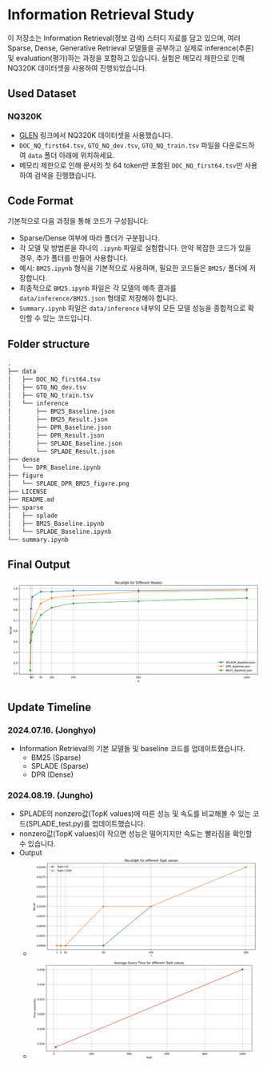 # Information Retrieval Study

이 저장소는 Information Retrieval(정보 검색) 스터디 자료를 담고 있으며, 여러 Sparse, Dense, Generative Retrieval 모델들을 공부하고 실제로 inference(추론) 및 evaluation(평가)하는 과정을 포함하고 있습니다. 실험은 메모리 제한으로 인해 NQ320K 데이터셋을 사용하여 진행되었습니다.

## Used Dataset
### NQ320K 
- [GLEN](https://github.com/skleee/GLEN?tab=readme-ov-file) 링크에서 NQ320K 데이터셋을 사용했습니다.
- `DOC_NQ_first64.tsv`, `GTQ_NQ_dev.tsv`, `GTQ_NQ_train.tsv` 파일을 다운로드하여 `data` 폴더 아래에 위치하세요.
- 메모리 제한으로 인해 문서의 첫 64 token만 포함된 `DOC_NQ_first64.tsv`만 사용하여 검색을 진행했습니다.

## Code Format
기본적으로 다음 과정을 통해 코드가 구성됩니다:
- Sparse/Dense 여부에 따라 폴더가 구분됩니다.
- 각 모델 및 방법론을 하나의 `.ipynb` 파일로 실험합니다. 만약 복잡한 코드가 있을 경우, 추가 폴더를 만들어 사용합니다.
- 예시: `BM25.ipynb` 형식을 기본적으로 사용하며, 필요한 코드들은 `BM25/` 폴더에 저장합니다.
- 최종적으로 `BM25.ipynb` 파일은 각 모델의 예측 결과를 `data/inference/BM25.json` 형태로 저장해야 합니다.
- `Summary.ipynb` 파일은 `data/inference` 내부의 모든 모델 성능을 종합적으로 확인할 수 있는 코드입니다.

## Folder structure
```
.
├── data
│   ├── DOC_NQ_first64.tsv
│   ├── GTQ_NQ_dev.tsv
│   ├── GTQ_NQ_train.tsv
│   └── inference
│       ├── BM25_Baseline.json
│       ├── BM25_Result.json
│       ├── DPR_Baseline.json
│       ├── DPR_Result.json
│       ├── SPLADE_Baseline.json
│       └── SPLADE_Result.json
├── dense
│   └── DPR_Baseline.ipynb
├── figure
│   └── SPLADE_DPR_BM25_figure.png
├── LICENSE
├── README.md
├── sparse
│   ├── splade
│   ├── BM25_Baseline.ipynb
│   └── SPLADE_Baseline.ipynb
└── summary.ipynb
```

## Final Output
![SPLADE, DPR, BM25 Figure](./figure/SPLADE_DPR_BM25_figure.png)

## Update Timeline
### 2024.07.16. (Jonghyo)
- Information Retrieval의 기본 모델들 및 baseline 코드를 업데이트했습니다.
  - BM25 (Sparse)
  - SPLADE (Sparse)
  - DPR (Dense)

### 2024.08.19. (Jungho)
- SPLADE의 nonzero값(TopK values)에 따른 성능 및 속도를 비교해볼 수 있는 코드(SPLADE_test.py)를 업데이트했습니다.
- nonzero값(TopK values)이 작으면 성능은 떨어지지만 속도는 빨라짐을 확인할 수 있습니다.
- Output
  - ![Recall@K_for_different_TopK_values](./figure/SPLADE_Recall@K_for_different_TopK_values.png)
  - ![Average_Query_Time_for_different_TopK_values](./figure/SPLADE_Average_Query_Time_for_different_TopK_values.png)
